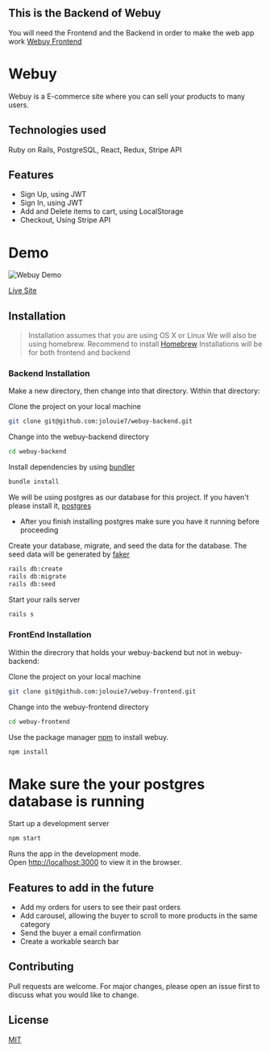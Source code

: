## This is the Backend of Webuy
You will need the Frontend and the Backend in order to make the web app work
[Webuy Frontend](https://github.com/jolouie7/webuy-frontend)

# Webuy

Webuy is a E-commerce site where you can sell your products to many users.

## Technologies used
Ruby on Rails, PostgreSQL, React, Redux, Stripe API

## Features
- Sign Up, using JWT
- Sign In, using JWT
- Add and Delete items to cart, using LocalStorage
- Checkout, Using Stripe API

# Demo
![Webuy Demo](public/webuy.gif)

[Live Site](https://webuy-frontend.herokuapp.com/)

## Installation
> Installation assumes that you are using OS X or Linux
> We will also be using homebrew. Recommend to install [Homebrew](https://brew.sh/)
> Installations will be for both frontend and backend

### Backend Installation
Make a new directory, then change into that directory. Within that directory:

Clone the project on your local machine
```bash
git clone git@github.com:jolouie7/webuy-backend.git
```
Change into the webuy-backend directory
```bash
cd webuy-backend
```
Install dependencies by using [bundler](https://bundler.io/guides/rails.html)
```bash
bundle install
```
We will be using postgres as our database for this project. If you haven't please install it, [postgres](https://postgresapp.com/)
- After you finish installing postgres make sure you have it running before proceeding

Create your database, migrate, and seed the data for the database. The seed data will be generated by [faker](https://github.com/faker-ruby/faker)
```bash
rails db:create
rails db:migrate
rails db:seed
```
Start your rails server
```bash
rails s
```

### FrontEnd Installation
Within the direcrory that holds your webuy-backend but not in webuy-backend:

Clone the project on your local machine
```bash
git clone git@github.com:jolouie7/webuy-frontend.git
```
Change into the webuy-frontend directory
```bash
cd webuy-frontend
```
Use the package manager [npm](https://www.npmjs.com/) to install webuy.
```bash
npm install
```
# Make sure the your postgres database is running

Start up a development server
```bash
npm start
```

Runs the app in the development mode.<br />
Open [http://localhost:3000](http://localhost:3000) to view it in the browser.

## Features to add in the future
- Add my orders for users to see their past orders
- Add carousel, allowing the buyer to scroll to more products in the same category
- Send the buyer a email confirmation
- Create a workable search bar

## Contributing
Pull requests are welcome. For major changes, please open an issue first to discuss what you would like to change.

## License
[MIT](https://choosealicense.com/licenses/mit/)
